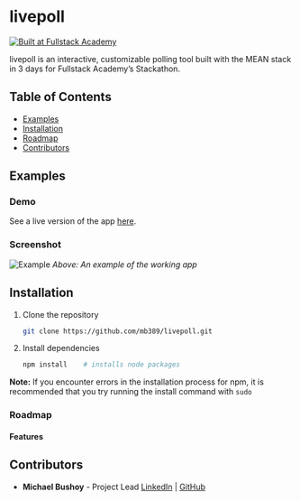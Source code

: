 # livepoll

[![Built at Fullstack Academy](https://img.shields.io/badge/Built%20at-Fullstack%20Academy-red.svg?style=round-square)](http://fullstackacademy.com)

livepoll is an interactive, customizable polling tool built with the MEAN stack in 3 days for Fullstack Academy’s Stackathon.

## Table of Contents

- [Examples](#examples)
- [Installation](#installation)
- [Roadmap](#roadmap)
- [Contributors](#contributors)

## Examples
### Demo

See a live version of the app [here](http://shielded-stream-27779.herokuapp.com/).

### Screenshot

![Example](http://www.github.com/mb389/livepoll/screenshot.png)
_Above: An example of the working app_

## Installation

1. Clone the repository

	```bash
	git clone https://github.com/mb389/livepoll.git
	```
2.	Install dependencies

	```bash
	npm install    # installs node packages
	```

__Note:__ If you encounter errors in the installation process for npm, it is recommended that you try running the install command with `sudo`

### Roadmap

#### Features

## Contributors
* __Michael Bushoy__ - Project Lead [LinkedIn](https://www.linkedin.com/in/michaelbushoy) | [GitHub](https://github.com/mb389)
